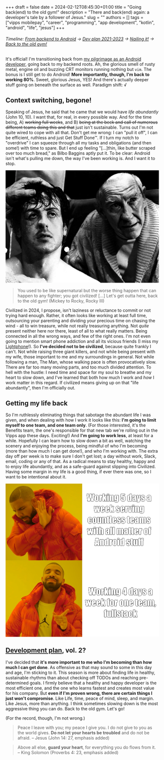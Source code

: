 +++
draft = false
date = 2024-02-12T08:45:30+01:00
title = "Going back(end) to the old gym!"
description = "There and back(end) again: a developer's tale by a follower of Jesus."
slug = ""
authors = []
tags = ["vipps mobilepay", "career", "programming", "app development", "kotlin", "android", "life", "jesus"]
+++

###### Timeline: [From backend to Android](/posts/changing-jobs-without-leaving-your-company/) -> [Dev plan 2021-2023](/posts/devplan/) -> [Nailing it!](/posts/the-end-of-an-era/) -> [Back to the old gym!](#)

It's official! I'm transitioning back from [my pilgrimage as an Android developer](/posts/changing-jobs-without-leaving-your-company), going back to my backend roots. Ah, the glorious smell of rusty metal, engine oil and buzzing CRT monitors running nothing but `vim`. The bonus is I still get to do Android! **More importantly, though, I'm back to working 80%**. Sweet, glorious Jesus, YES! And there's actually deeper stuff going on beneath the surface as well. Paradigm shift: √

## Context switching, begone!

Speaking of Jesus, he said that he came that we would have _life abundantly_ (John 10, 10). I want that, for real, in every possible way. And for the time being, A) ~~working full weeks~~, and B) ~~being at the beck and call of numerous different teams doing this and that~~ just isn't sustainable. Turns out I'm not quite wired to cope with all that. Don't get me wrong: I can "pull it off", I can be efficient, ruthless and just Get Stuff Done™. If I turn my notch to "overdrive" I can squeeze through all my tasks and obligations (and then some!) with time to spare. But I end up feeling "[...]thin, like butter scraped over too much bread," as Bilbo Baggins aptly put it. To be clear: Android isn't what's pulling me down, the way I've been working is. And I want it to stop.

!["Mickey and Rocky"](rocky.webp)

> You used to be like supernatural but the worse thing happen that can happen to any fighter; you got civilized! [...] Let's get outta here, back to the old gym! (Mickey to Rocky, Rocky III)

Civilized in 2024, I propose, isn't laziness or reluctance to commit or not trying hard enough. Rather, it often looks like working at least full time, outsourcing your parenting and dividing your precious time on chasing the wind - all to win treasure, while not really treasuring anything. Not _quite_ present neither here nor there, least of all to what really matters. Being connected in all the wrong ways, and few of the right ones. I'm not even going to mention smart phone addiction and all its vicious friends (I miss my [Lightphone](/posts/why-im-not-using-the-lightphone-ii/)!). So **I've decided not to be civilized**, because quite frankly I can't. Not while raising three giant killers, and not while being present with my wife, those important to me and my surroundings in general. Not while following a man, The Man, whose walking pace is often provocatively slow. There are far too many moving parts, and too much divided attention. To hell with the hustle: I need time and space for my soul to breathe and my heart to slow down, and I've learned that both how much I work and _how_ I work matter in this regard. If civilized means giving up on that "life abundantly", then I'm officially out.

## Getting my life back

So I'm ruthlessly eliminating things that sabotage the abundant life I was given, and when dealing with how I work it looks like this: **I'm going to limit myself to one team, and one team only**. (For those interested, it's the Benefits team, the one's responsible for that new tab we're rolling out in the Vipps app these days. Exciting!) And **I'm going to work less**, at least for a while. Hopefully I can learn how to slow down a bit as well, watching the scenery and enjoying the process, being mindful of who I'm becoming (more than how much I can get done!), and who I'm working with. The extra day off per week is to make sure I don't get lost; a day without work, Slack, email, coding or any of that. As a radical means to stay healthy, happy and to enjoy life abundantly, and as a safe-guard against slipping into Civilized. Having some margin in my life is a good thing, if ever there was one, so I want to be intentional about it.

!["The old gym!"](meme-summary.png)

## [Development plan](/posts/devplan), vol. 2?

I've decided that **it's more important to me who I'm becoming than how much I can get done**. As offensive as that may sound to some in this day and age, I'm sticking to it. This season is more about finding life in healthy, sustainable rhythms than about checking off TODOs and reaching pre-determined goals. I firmly believe that a healthy and happy developer is the most efficient one, and the one who learns fastest and creates most value for his company. But **even if I'm proven wrong, there are certain things I just won't compromise**. Like Life, time, peace of mind, sleep, and margin. Like Jesus, more than anything. I think sometimes slowing down is the most aggressive thing you can do. Back to the old gym. Let's go!

(For the record, though, I'm not wrong.)

> Peace I leave with you; my peace I give you. I do not give to you as the world gives. **Do not let your hearts be troubled** and do not be afraid. – Jesus (John 14: 27, emphasis added)

> Above all else, **guard your heart**, for everything you do flows from it. – King Solomon (Proverbs 4: 23, emphasis added)
